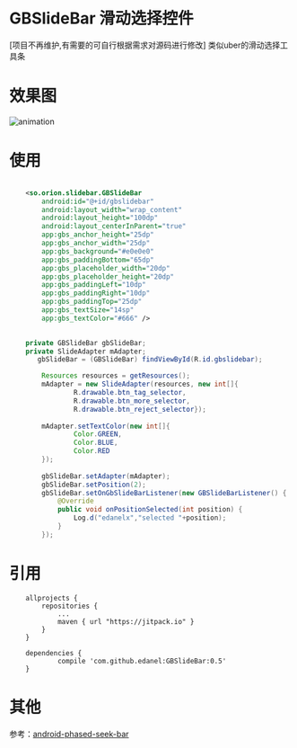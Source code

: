 # GBSlideBar 滑动选择控件
[项目不再维护,有需要的可自行根据需求对源码进行修改]
类似uber的滑动选择工具条

# 效果图

![animation](https://raw.githubusercontent.com/edanel/GBSlideBar/master/screenshot/preview-480.gif)

# 使用

```xml

	<so.orion.slidebar.GBSlideBar
        android:id="@+id/gbslidebar"
        android:layout_width="wrap_content"
        android:layout_height="100dp"
        android:layout_centerInParent="true"
        app:gbs_anchor_height="25dp"
        app:gbs_anchor_width="25dp"
        app:gbs_background="#e0e0e0"
        app:gbs_paddingBottom="65dp"
        app:gbs_placeholder_width="20dp"
        app:gbs_placeholder_height="20dp"
        app:gbs_paddingLeft="10dp"
        app:gbs_paddingRight="10dp"
        app:gbs_paddingTop="25dp"
        app:gbs_textSize="14sp"
        app:gbs_textColor="#666" />
        
```

```java
	private GBSlideBar gbSlideBar;
    private SlideAdapter mAdapter;
       gbSlideBar = (GBSlideBar) findViewById(R.id.gbslidebar);

        Resources resources = getResources();
        mAdapter = new SlideAdapter(resources, new int[]{
                R.drawable.btn_tag_selector,
                R.drawable.btn_more_selector,
                R.drawable.btn_reject_selector});
                
        mAdapter.setTextColor(new int[]{
                Color.GREEN,
                Color.BLUE,
                Color.RED
        });
        
        gbSlideBar.setAdapter(mAdapter);
        gbSlideBar.setPosition(2);
        gbSlideBar.setOnGbSlideBarListener(new GBSlideBarListener() {
            @Override
            public void onPositionSelected(int position) {
                Log.d("edanelx","selected "+position);
            }
        });
```

# 引用

```
	allprojects {
		repositories {
			...
			maven { url "https://jitpack.io" }
		}
	}
```
```
	dependencies {
	        compile 'com.github.edanel:GBSlideBar:0.5'
	}
```

# 其他

参考：[android-phased-seek-bar](https://github.com/ademar111190/android-phased-seek-bar)
